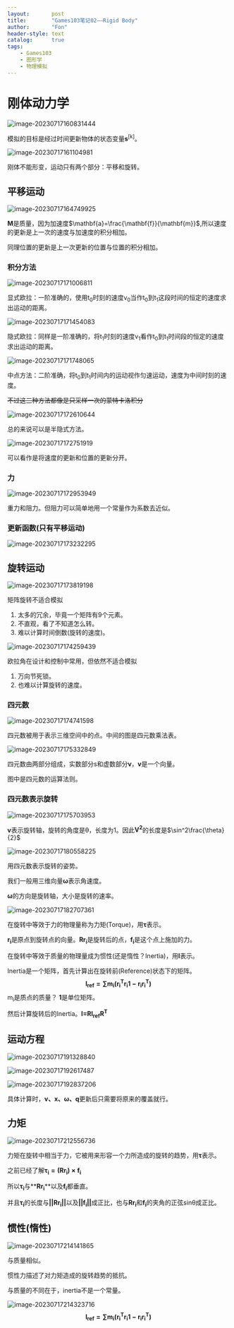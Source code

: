 ```yaml
---
layout:       post
title:        "Games103笔记02——Rigid Body"
author:       "Fon"
header-style: text
catalog:      true
tags:
    - Games103
    - 图形学
    - 物理模拟
---
```




# 刚体动力学

![image-20230717160831444](https://raw.githubusercontent.com/achmli/achmli.github.io/master/img/Games103/02/image-20230717160831444.png)

模拟的目标是经过时间更新物体的状态变量<strong>s</strong><sup>[k]</sup>。

![image-20230717161104981](https://raw.githubusercontent.com/achmli/achmli.github.io/master/img/Games103/02/image-20230717161104981.png)

刚体不能形变，运动只有两个部分：平移和旋转。

## 平移运动

![image-20230717164749925](https://raw.githubusercontent.com/achmli/achmli.github.io/master/img/Games103/02/image-20230717164749925.png)

<strong>M</strong>是质量，因为加速度$\mathbf{a}=\frac{\mathbf{f}}{\mathbf{m}}$,所以速度的更新是上一次的速度与加速度的积分相加。

同理位置的更新是上一次更新的位置与位置的积分相加。

### 积分方法

![image-20230717171006811](https://raw.githubusercontent.com/achmli/achmli.github.io/master/img/Games103/02/image-20230717171006811.png)

显式欧拉：一阶准确的，使用t<sub>0</sub>时刻的速度v<sub>0</sub>当作t<sub>0</sub>到t<sub>1</sub>这段时间的恒定的速度求出运动的距离。

![image-20230717171454083](https://raw.githubusercontent.com/achmli/achmli.github.io/master/img/Games103/02/image-20230717171454083.png)

隐式欧拉：同样是一阶准确的，将t<sub>1</sub>时刻的速度v<sub>1</sub>看作t<sub>0</sub>到t<sub>1</sub>时间段的恒定的速度求出运动的距离。

![image-20230717171748065](https://raw.githubusercontent.com/achmli/achmli.github.io/master/img/Games103/02/image-20230717171748065.png)

中点方法：二阶准确，将t<sub>0</sub>到t<sub>1</sub>时间内的运动视作匀速运动，速度为中间时刻的速度。

~~不过这三种方法都像是只采样一次的蒙特卡洛积分~~

![image-20230717172610644](https://raw.githubusercontent.com/achmli/achmli.github.io/master/img/Games103/02/image-20230717172610644.png)

总的来说可以是半隐式方法。

![image-20230717172751919](https://raw.githubusercontent.com/achmli/achmli.github.io/master/img/Games103/02/image-20230717172751919.png)

可以看作是将速度的更新和位置的更新分开。

### 力

![image-20230717172953949](https://raw.githubusercontent.com/achmli/achmli.github.io/master/img/Games103/02/image-20230717172953949.png)

重力和阻力。但阻力可以简单地用一个常量作为系数去近似。

### 更新函数(只有平移运动)

![image-20230717173232295](https://raw.githubusercontent.com/achmli/achmli.github.io/master/img/Games103/02/image-20230717173232295.png)

## 旋转运动

![image-20230717173819198](https://raw.githubusercontent.com/achmli/achmli.github.io/master/img/Games103/02/image-20230717173819198.png)

矩阵旋转不适合模拟

1. 太多的冗余，毕竟一个矩阵有9个元素。
2. 不直观，看了不知道怎么转。
3. 难以计算时间倒数(旋转的速度)。

![image-20230717174259439](https://raw.githubusercontent.com/achmli/achmli.github.io/master/img/Games103/02/image-20230717174259439.png)

欧拉角在设计和控制中常用，但依然不适合模拟

1. 万向节死锁。
2. 也难以计算旋转的速度。

### 四元数

![image-20230717174741598](https://raw.githubusercontent.com/achmli/achmli.github.io/master/img/Games103/02/image-20230717174741598.png)

四元数被用于表示三维空间中的点。中间的图是四元数乘法表。

![image-20230717175332849](https://raw.githubusercontent.com/achmli/achmli.github.io/master/img/Games103/02/image-20230717175332849.png)

四元数由两部分组成，实数部分s和虚数部分<strong>v</strong>，<strong>v</strong>是一个向量。

图中是四元数的运算法则。

### 四元数表示旋转

![image-20230717175703953](https://raw.githubusercontent.com/achmli/achmli.github.io/master/img/Games103/02/image-20230717175703953.png)

<strong>v</strong>表示旋转轴，旋转的角度是θ，长度为1。因此<strong>V<sup>2</sup></strong>的长度是$\sin^2\frac{\theta}{2}$

![image-20230717180558225](https://raw.githubusercontent.com/achmli/achmli.github.io/master/img/Games103/02/image-20230717180558225.png)

用四元数表示旋转的姿势。

我们一般用三维向量<strong>ω</strong>表示角速度。

<strong>ω</strong>的方向是旋转轴，大小是旋转的速率。

![image-20230717182707361](https://raw.githubusercontent.com/achmli/achmli.github.io/master/img/Games103/02/image-20230717182707361.png)

在旋转中等效于力的物理量称为力矩(Torque)，用<strong>τ</strong>表示。

<strong>r<sub>i</sub></strong>是原点到旋转点的向量。<strong>Rr<sub>i</sub></strong>是旋转后的点，<strong>f<sub>i</sub></strong>是这个点上施加的力。

在旋转中等效于质量的物理量成为惯性(还是惰性？Inertia)，用<strong>I</strong>表示。

Inertia是一个矩阵，首先计算出在旋转前(Reference)状态下的矩阵。
$$
\mathbf{I_{ref}=\sum{m_i(\mathbf{r^T_{i}r_{i}1-r_{i}r^T_i})}}
$$
m<sub>i</sub>是质点的质量？ <strong>1</strong>是单位矩阵。

然后计算旋转后的Inertia。<strong>I=RI<sub>ref</sub>R<sup>T</sup></strong>

## 运动方程

![image-20230717191328840](https://raw.githubusercontent.com/achmli/achmli.github.io/master/img/Games103/02/image-20230717191328840.png)

![image-20230717192617487](https://raw.githubusercontent.com/achmli/achmli.github.io/master/img/Games103/02/image-20230717192617487.png)

![image-20230717192837206](https://raw.githubusercontent.com/achmli/achmli.github.io/master/img/Games103/02/image-20230717192837206.png)

具体计算时，<strong>v、x、ω、q</strong>更新后只需要将原来的覆盖就行。

## 力矩

![image-20230717212556736](https://raw.githubusercontent.com/achmli/achmli.github.io/master/img/Games103/02/image-20230717212556736.png)

力矩在旋转中相当于力，它被用来形容一个力所造成的旋转的趋势，用**τ**表示。

之前已经了解$\mathbf{\tau_i=(Rr_i)\times f_i}$

所以<strong>τ<sub>i</sub></strong>与**<strong>Rr<sub>i</sub></strong>**以及<strong>f<sub>i</sub></strong>都垂直。

并且<strong>τ<sub>i</sub></strong>的长度与<strong>||Rr<sub>i</sub>||</strong>以及<strong>||f<sub>i</sub>||</strong>成正比，也与<strong>Rr<sub>i</sub></strong>和<strong>f<sub>i</sub></strong>的夹角的正弦sinθ成正比。

## 惯性(惰性)

![image-20230717214141865](https://raw.githubusercontent.com/achmli/achmli.github.io/master/img/Games103/02/image-20230717214141865.png)

与质量相似。

惯性力描述了对力矩造成的旋转趋势的抵抗。

与质量的不同在于，inertia不是一个常量。

![image-20230717214323716](https://raw.githubusercontent.com/achmli/achmli.github.io/master/img/Games103/02/image-20230717214323716.png)
$$
\mathbf{I_{ref}=\sum{m_i(\mathbf{r^T_{i}r_{i}1-r_{i}r^T_i})}}
$$